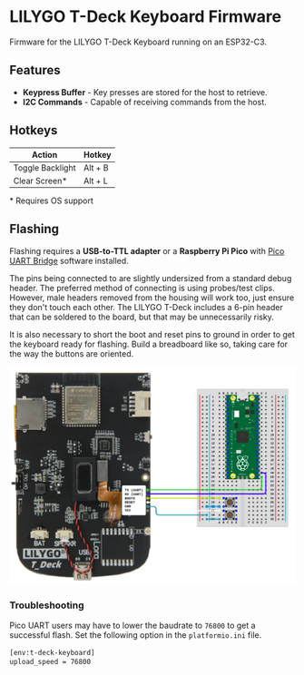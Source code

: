 # LILYGO T-Deck Keyboard Firmware
Firmware for the LILYGO T-Deck Keyboard running on an ESP32-C3.

## Features
- **Keypress Buffer** - Key presses are stored for the host to retrieve.
- **I2C Commands** - Capable of receiving commands from the host.

## Hotkeys
| Action           | Hotkey  |
| ---------------- | ------- |
| Toggle Backlight | Alt + B |
| Clear Screen*    | Alt + L |


\* Requires OS support

## Flashing

Flashing requires a **USB-to-TTL adapter** or a **Raspberry Pi Pico** with [Pico UART Bridge](https://github.com/Noltari/pico-uart-bridge) software installed.

The pins being connected to are slightly undersized from a standard debug header. The preferred method of connecting is using probes/test clips. However, male headers removed from the housing will work too, just ensure they don't touch each other. The LILYGO T-Deck includes a 6-pin header that can be soldered to the board, but that may be unnecessarily risky.

It is also necessary to short the boot and reset pins to ground in order to get the keyboard ready for flashing. Build a breadboard like so, taking care for the way the buttons are oriented.

![](docs/img/diagram.png)

### Troubleshooting

Pico UART users may have to lower the baudrate to `76800` to get a successful flash. Set the following option in the `platformio.ini` file.

```
[env:t-deck-keyboard]
upload_speed = 76800
```